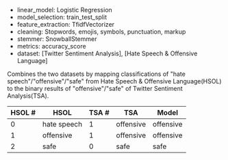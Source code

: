 - linear_model: Logistic Regression
- model_selection: train_test_split
- feature_extraction: TfidfVectorizer
- cleaning: Stopwords, emojis, symbols, punctuation, markup
- stemmer: SnowballStemmer
- metrics: accuracy_score
- dataset: [Twitter Sentiment Analysis], [Hate Speech & Offensive Language]

Combines the two datasets by mapping classifications of "hate speech"/"offensive"/"safe" from Hate Speech & Offensive Language(HSOL) to the binary results of "offensive"/"safe" of Twitter Sentiment Analysis(TSA).

| HSOL # | HSOL        | TSA # | TSA       | Model     |
| ------ | ----------- | ----- | --------- | --------- |
| 0      | hate speech | 1     | offensive | offensive |
| 1      | offensive   | 1     | offensive | offensive |
| 2      | safe        | 0     | safe      | safe      |
